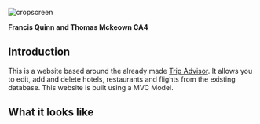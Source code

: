 
![cropscreen](https://user-images.githubusercontent.com/47331914/53409775-c5b1af00-39b9-11e9-9f89-82e63110cb5e.png)

**Francis Quinn and Thomas Mckeown CA4**

## Introduction
This is a website based around the already made [Trip Advisor](https://www.tripadvisor.ie). It allows you to edit, add and delete hotels, restaurants and flights from the existing database. This website is built using a MVC Model. 

## What it looks like

